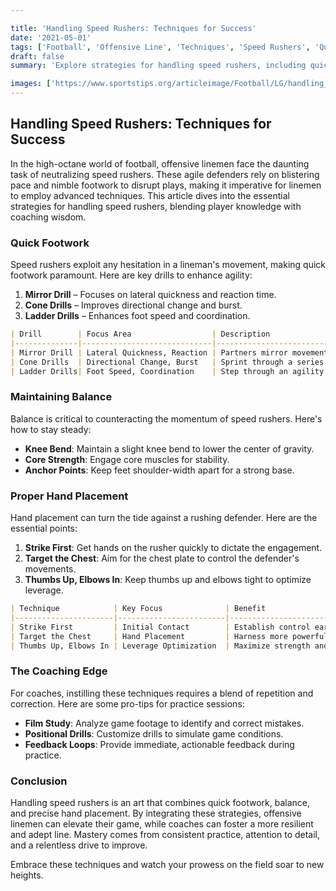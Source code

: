 ```yaml
---

title: 'Handling Speed Rushers: Techniques for Success'
date: '2021-05-01'
tags: ['Football', 'Offensive Line', 'Techniques', 'Speed Rushers', 'Quick Footwork', 'Balance', 'Hand Placement', 'Coaching Tips', 'Player Development']
draft: false
summary: 'Explore strategies for handling speed rushers, including quick footwork, maintaining balance, and proper hand placement.'

images: ['https://www.sportstips.org/articleimage/Football/LG/handling_speed_rushers_techniques_for_success.webp']
---
```


## Handling Speed Rushers: Techniques for Success

In the high-octane world of football, offensive linemen face the daunting task of neutralizing speed rushers. These agile defenders rely on blistering pace and nimble footwork to disrupt plays, making it imperative for linemen to employ advanced techniques. This article dives into the essential strategies for handling speed rushers, blending player knowledge with coaching wisdom.

### Quick Footwork

Speed rushers exploit any hesitation in a lineman's movement, making quick footwork paramount. Here are key drills to enhance agility:

1. **Mirror Drill** – Focuses on lateral quickness and reaction time.
2. **Cone Drills** – Improves directional change and burst.
3. **Ladder Drills** – Enhances foot speed and coordination.

```markdown
| Drill        | Focus Area                  | Description                             |
|--------------|-----------------------------|-----------------------------------------|
| Mirror Drill | Lateral Quickness, Reaction | Partners mirror movements to enhance agility. |
| Cone Drills  | Directional Change, Burst   | Sprint through a series of cones in varied patterns. |
| Ladder Drills| Foot Speed, Coordination    | Step through an agility ladder with precise foot placement. |
```

### Maintaining Balance

Balance is critical to counteracting the momentum of speed rushers. Here's how to stay steady:

- **Knee Bend**: Maintain a slight knee bend to lower the center of gravity.
- **Core Strength**: Engage core muscles for stability.
- **Anchor Points**: Keep feet shoulder-width apart for a strong base.

### Proper Hand Placement

Hand placement can turn the tide against a rushing defender. Here are the essential points:

1. **Strike First**: Get hands on the rusher quickly to dictate the engagement.
2. **Target the Chest**: Aim for the chest plate to control the defender's movements.
3. **Thumbs Up, Elbows In**: Keep thumbs up and elbows tight to optimize leverage.

```markdown
| Technique            | Key Focus              | Benefit                                  |
|----------------------|------------------------|------------------------------------------|
| Strike First         | Initial Contact        | Establish control early in the engagement. |
| Target the Chest     | Hand Placement         | Harness more powerful grip on the defender. |
| Thumbs Up, Elbows In | Leverage Optimization  | Maximize strength and effectiveness of the block. |
```

### The Coaching Edge

For coaches, instilling these techniques requires a blend of repetition and correction. Here are some pro-tips for practice sessions:

- **Film Study**: Analyze game footage to identify and correct mistakes.
- **Positional Drills**: Customize drills to simulate game conditions.
- **Feedback Loops**: Provide immediate, actionable feedback during practice.

### Conclusion

Handling speed rushers is an art that combines quick footwork, balance, and precise hand placement. By integrating these strategies, offensive linemen can elevate their game, while coaches can foster a more resilient and adept line. Mastery comes from consistent practice, attention to detail, and a relentless drive to improve.

Embrace these techniques and watch your prowess on the field soar to new heights.
```

